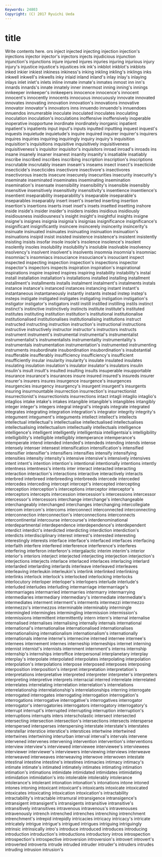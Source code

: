 ```yaml
---
Keywords: 24803 
Copyright: (C) 2017 Ryuichi Ueda
---
```


# title

Write contents here.
ors
inject injected injecting injection injection's injections injector injector's injectors injects
injudicious injunction injunction's injunctions injure injured injures injuries injuring injurious
injury injury's injustice injustice's injustices ink ink's inkblot inkblot's inkblots
inked inkier inkiest inkiness inkiness's inking inkling inkling's inklings inks
inkwell inkwell's inkwells inky inlaid inland inland's inlay inlay's inlaying
inlays inlet inlet's inlets inline inmate inmate's inmates inmost inn
inn's innards innards's innate innately inner innermost inning inning's innings
innkeeper innkeeper's innkeepers innocence innocence's innocent innocent's innocently innocents innocuous
innocuously innovate innovated innovates innovating innovation innovation's innovations innovative innovator
innovator's innovators inns innuendo innuendo's innuendoes innuendos innumerable inoculate inoculated
inoculates inoculating inoculation inoculation's inoculations inoffensive inoffensively inoperable inoperative inopportune
inordinate inordinately inorganic inpatient inpatient's inpatients input input's inputs inputted
inputting inquest inquest's inquests inquietude inquietude's inquire inquired inquirer inquirer's
inquirers inquires inquiries inquiring inquiringly inquiry inquiry's inquisition inquisition's inquisitions
inquisitive inquisitively inquisitiveness inquisitiveness's inquisitor inquisitor's inquisitors inroad inroad's inroads
ins insane insanely insaner insanest insanity insanity's insatiable insatiably inscribe
inscribed inscribes inscribing inscription inscription's inscriptions inscrutable inscrutably inseam inseam's
inseams insect insect's insecticide insecticide's insecticides insectivore insectivore's insectivores insectivorous
insects insecure insecurely insecurities insecurity insecurity's inseminate inseminated inseminates inseminating
insemination insemination's insensate insensibility insensibility's insensible insensibly insensitive insensitively insensitivity
insensitivity's insentience insentience's insentient inseparability inseparability's inseparable inseparable's inseparables inseparably
insert insert's inserted inserting insertion insertion's insertions inserts inset inset's
insets insetted insetting inshore inside inside's insider insider's insiders insides
insidious insidiously insidiousness insidiousness's insight insight's insightful insights insigne insigne's
insignes insignia insignia's insignias insignificance insignificance's insignificant insignificantly insincere insincerely
insincerity insincerity's insinuate insinuated insinuates insinuating insinuation insinuation's insinuations insipid
insist insisted insistence insistence's insistent insistently insisting insists insofar insole
insole's insolence insolence's insolent insolently insoles insolubility insolubility's insoluble insolvable
insolvency insolvency's insolvent insolvent's insolvents insomnia insomnia's insomniac insomniac's insomniacs
insouciance insouciance's insouciant inspect inspected inspecting inspection inspection's inspections inspector
inspector's inspectors inspects inspiration inspiration's inspirational inspirations inspire inspired inspires
inspiring instability instability's instal install installation installation's installations installed installing
installment installment's installments installs instalment instalment's instalments instals instance instance's
instanced instances instancing instant instant's instantaneous instantaneously instantly instants instead
instep instep's insteps instigate instigated instigates instigating instigation instigation's instigator
instigator's instigators instil instill instilled instilling instils instinct instinct's instinctive
instinctively instincts institute institute's instituted institutes instituting institution institution's institutional
institutionalise institutionalised institutionalises institutionalising institutions instruct instructed instructing instruction instruction's
instructional instructions instructive instructively instructor instructor's instructors instructs instrument instrument's
instrumental instrumental's instrumentalist instrumentalist's instrumentalists instrumentality instrumentality's instrumentals instrumentation instrumentation's
instrumented instrumenting instruments insubordinate insubordination insubordination's insubstantial insufferable insufferably insufficiency
insufficiency's insufficient insufficiently insular insularity insularity's insulate insulated insulates insulating
insulation insulation's insulator insulator's insulators insulin insulin's insult insult's insulted
insulting insults insuperable insupportable insurance insurance's insurances insure insured insured's
insureds insurer insurer's insurers insures insurgence insurgence's insurgences insurgencies insurgency
insurgency's insurgent insurgent's insurgents insuring insurmountable insurrection insurrection's insurrectionist insurrectionist's
insurrectionists insurrections intact intagli intaglio intaglio's intaglios intake intake's intakes
intangible intangible's intangibles intangibly integer integer's integers integral integral's integrals
integrate integrated integrates integrating integration integration's integrator integrity integrity's integument
integument's integuments intellect intellect's intellects intellectual intellectual's intellectualise intellectualised intellectualises
intellectualising intellectualism intellectually intellectuals intelligence intelligence's intelligent intelligently intelligentsia intelligentsia's
intelligibility intelligibility's intelligible intelligibly intemperance intemperance's intemperate intend intended intended's
intendeds intending intends intense intensely intenser intensest intensification intensification's intensified
intensifier intensifier's intensifiers intensifies intensify intensifying intensities intensity intensity's intensive
intensive's intensively intensives intent intent's intention intention's intentional intentionally intentions
intently intentness intentness's intents inter interact interacted interacting interaction interaction's
interactions interactive interactively interacts interbred interbreed interbreeding interbreeds intercede interceded
intercedes interceding intercept intercept's intercepted intercepting interception interception's interceptions interceptor
interceptor's interceptors intercepts intercession intercession's intercessions intercessor intercessor's intercessors interchange
interchange's interchangeable interchangeably interchanged interchanges interchanging intercollegiate intercom intercom's intercoms
interconnect interconnected interconnecting interconnection interconnection's interconnections interconnects intercontinental intercourse intercourse's
interdenominational interdepartmental interdependence interdependence's interdependent interdict interdict's interdicted interdicting interdiction
interdiction's interdicts interdisciplinary interest interest's interested interesting interestingly interests interface
interface's interfaced interfaces interfacing interfaith interfere interfered interference interference's interferes
interfering interferon interferon's intergalactic interim interim's interior interior's interiors interject
interjected interjecting interjection interjection's interjections interjects interlace interlaced interlaces interlacing
interlard interlarded interlarding interlards interleave interleaved interleaves interleaving interleukin interleukin's
interlink interlinked interlinking interlinks interlock interlock's interlocked interlocking interlocks interlocutory
interloper interloper's interlopers interlude interlude's interluded interludes interluding intermarriage intermarriage's
intermarriages intermarried intermarries intermarry intermarrying intermediaries intermediary intermediary's intermediate intermediate's
intermediates interment interment's interments intermezzi intermezzo intermezzo's intermezzos interminable interminably
intermingle intermingled intermingles intermingling intermission intermission's intermissions intermittent intermittently intern
intern's internal internalise internalised internalises internalising internally internals international international's
internationalise internationalised internationalises internationalising internationalism internationalism's internationally internationals interne interne's
internecine interned internee internee's internees internement internes interneship interneships internet
interning internist internist's internists internment internment's interns internship internship's internships
interoffice interpersonal interplanetary interplay interplay's interpolate interpolated interpolates interpolating interpolation
interpolation's interpolations interpose interposed interposes interposing interposition interposition's interpret interpretation
interpretation's interpretations interpretative interpreted interpreter interpreter's interpreters interpreting interpretive interprets
interracial interred interrelate interrelated interrelates interrelating interrelation interrelation's interrelations interrelationship
interrelationship's interrelationships interring interrogate interrogated interrogates interrogating interrogation interrogation's interrogations
interrogative interrogative's interrogatives interrogator interrogator's interrogatories interrogators interrogatory interrogatory's interrupt
interrupt's interrupted interrupting interruption interruption's interruptions interrupts inters interscholastic intersect
intersected intersecting intersection intersection's intersections intersects intersperse interspersed intersperses interspersing
interstate interstate's interstates interstellar interstice interstice's interstices intertwine intertwined intertwines
intertwining interurban interval interval's intervals intervene intervened intervenes intervening intervention
intervention's interventions interview interview's interviewed interviewee interviewee's interviewees interviewer interviewer's
interviewers interviewing interviews interweave interweaved interweaves interweaving interwove interwoven intestate
intestinal intestine intestine's intestines intimacies intimacy intimacy's intimate intimate's intimated
intimately intimates intimating intimation intimation's intimations intimidate intimidated intimidates intimidating
intimidation intimidation's into intolerable intolerably intolerance intolerance's intolerant intonation intonation's
intonations intone intoned intones intoning intoxicant intoxicant's intoxicants intoxicate intoxicated
intoxicates intoxicating intoxication intoxication's intractability intractability's intractable intramural intransigence intransigence's
intransigent intransigent's intransigents intransitive intransitive's intransitively intransitives intravenous intravenous's intravenouses
intravenously intrench intrenched intrenches intrenching intrenchment intrenchment's intrepid intrepidly intricacies
intricacy intricacy's intricate intricately intrigue intrigue's intrigued intrigues intriguing intriguingly
intrinsic intrinsically intro's introduce introduced introduces introducing introduction introduction's introductions
introductory intros introspection introspection's introspective introversion introversion's introvert introvert's introverted
introverts intrude intruded intruder intruder's intruders intrudes intruding intrusion intrusion's
